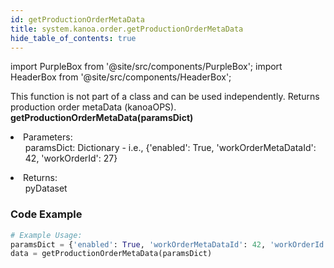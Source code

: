 ```yaml
---
id: getProductionOrderMetaData
title: system.kanoa.order.getProductionOrderMetaData
hide_table_of_contents: true
---
```


import PurpleBox from '@site/src/components/PurpleBox';
import HeaderBox from '@site/src/components/HeaderBox';

<PurpleBox>This function is not part of a class and can be used independently.</PurpleBox>
<HeaderBox header="Description">
    Returns production order metaData (kanoaOPS).
</HeaderBox>
<HeaderBox header="Syntax">
    <b>getProductionOrderMetaData(paramsDict)</b>
    <li>Parameters:<br />
        <ul>paramsDict: Dictionary - i.e., &#123;'enabled': True, 'workOrderMetaDataId': 42, 'workOrderId': 27}</ul>
    </li>
    <li>Returns:<br />
        <ul> pyDataset </ul>
    </li>
</HeaderBox>

### Code Example

```python
# Example Usage:
paramsDict = {'enabled': True, 'workOrderMetaDataId': 42, 'workOrderId': 27}
data = getProductionOrderMetaData(paramsDict)
